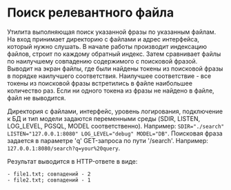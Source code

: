 # Поиск релевантного файла

Утилита выполняющая поиск указанной фразы по указанным файлам. На вход принимает директорию с файлами и адрес интерфейса, который нужно слушать. В начале работы производит индексацию файлов, строит по каждому обратный индекс. Затем сравнивает файлы по наилучшему совпадению содержимого с поисковой фразой. Выводит на экран файлы, где были найдены токены из поисковой фразы в порядке наилучшего соответствия. Наилучшее соответствие - все токены из поисковой фразы встретились в файле наибольшее количество раз. Если ни одного токена из фразы не найдено в файле, файл не выводится.

Директория с файлами, интерфейс, уровень логирования, подключение к БД и тип модели задаются переменными среды (SDIR, LISTEN, LOG_LEVEL, PGSQL, MODEL соответственно). Например: `SDIR="./search" LISTEN="127.0.0.1:8080" LOG_LEVEL="debug" MODEL="DB"`. 
Поисковая фраза задается в параметре 'q' GET-запроса по пути '/search'. Например: `127.0.0.1:8080/search?q=your%20query`.

Результат выводится в HTTP-ответе в виде:
```
- file1.txt; совпадений - 2
- file2.txt; совпадений - 1
```

